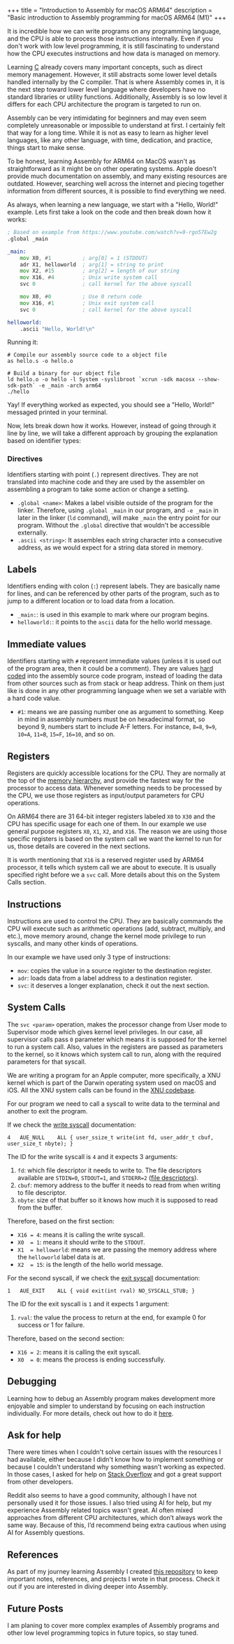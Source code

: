 +++
title = "Introduction to Assembly for macOS ARM64"
description = "Basic introduction to Assembly programming for macOS ARM64 (M1)"
+++

It is incredible how we can write programs on any programming language, and the CPU is able to process those
instructions internally. Even if you don't work with low level programming, it is still fascinating to understand how
the CPU executes instructions and how data is managed on memory.

Learning [C][c_lang] already covers many important concepts, such as direct memory management. However, it still
abstracts some lower level details handled internally by the C compiler. That is where Assembly comes in, it is the next
step toward lower level language where developers have no standard libraries or utility functions. Additionally,
Assembly is so low level it differs for each CPU architecture the program is targeted to run on.

Assembly can be very intimidating for beginners and may even seem completely unreasonable or impossible to understand at
first. I certainly felt that way for a long time. While it is not as easy to learn as higher level languages, like any
other language, with time, dedication, and practice, things start to make sense.

To be honest, learning Assembly for ARM64 on MacOS wasn't as straightforward as it might be on other operating systems.
Apple doesn't provide much documentation on assembly, and many existing resources are outdated. However, searching well
across the internet and piecing together information from different sources, it is possible to find everything we need.

As always, when learning a new language, we start with a "Hello, World!" example. Lets first take a look on the code and
then break down how it works:

```asm
; Based on example from https://www.youtube.com/watch?v=9-rgo57Ew2g
.global _main

_main:
    mov X0, #1          ; arg[0] = 1 (STDOUT)
    adr X1, helloworld  ; arg[1] = string to print
    mov X2, #15         ; arg[2] = length of our string
    mov X16, #4         ; Unix write system call
    svc 0               ; call kernel for the above syscall

    mov X0, #0          ; Use 0 return code
    mov X16, #1         ; Unix exit system call
    svc 0               ; call kernel for the above syscall

helloworld:
    .ascii "Hello, World!\n"
```

Running it:

```shell
# Compile our assembly source code to a object file
as hello.s -o hello.o

# Build a binary for our object file
ld hello.o -o hello -l System -syslibroot `xcrun -sdk macosx --show-sdk-path` -e _main -arch arm64
./hello
```

Yay! If everything worked as expected, you should see a "Hello, World!" messaged printed in your terminal.

Now, lets break down how it works. However, instead of going through it line by line, we will take a different approach by grouping the
explanation based on identifier types:

### Directives

Identifiers starting with point (`.`) represent directives. They are not translated into machine code and they are used
by the assembler on assembling a program to take some action or change a setting.

- `.global <name>`: Makes a label visible outside of the program for the linker. Therefore, using `.global _main` in our
  program, and `-e _main` in later in the linker (`ld` command), will make `_main` the entry point for our program.
  Without the `.global` directive that wouldn't be accessible externally.
- `.ascii <string>`: It assembles each string character into a consecutive address, as we would expect for a string data
  stored in memory.

## Labels

Identifiers ending with colon (`:`) represent labels. They are basically name for lines, and can be referenced by other
parts of the program, such as to jump to a different location or to load data from a location.

- `_main:`: is used in this example to mark where our program begins.
- `helloworld:`: it points to the `ascii` data for the hello world message.

## Immediate values

Identifiers starting with `#` represent immediate values (unless it is used out of the program area, then it could be a
comment). They are values [hard coded][hard_coding] into the assembly source code program, instead of loading the data
from other sources such as from stack or heap address. Think on them just like is done in any other programming language
when we set a variable with a hard code value.

- `#1`: means we are passing number one as argument to something. Keep in mind in assembly numbers must be on
  hexadecimal format, so beyond 9, numbers start to include A-F letters. For instance, `8=8`, `9=9`, `10=A`, `11=B`, `15=F`,
  `16=10`, and so on.

## Registers

Registers are quickly accessible locations for the CPU. They are normally at the top of the [memory hierarchy][memory_hierarchy], and
provide the fastest way for the processor to access data. Whenever something needs to be processed by the CPU, we use
those registers as input/output parameters for CPU operations.

On ARM64 there are 31 64-bit integer registers labeled `X0` to `X30` and the CPU has specific usage for each one of
them. In our example we use general purpose registers `X0`, `X1`, `X2`, and `X16`. The reason we are using those
specific registers is based on the system call we want the kernel to run for us, those details are covered in the next
sections.

It is worth mentioning that `X16` is a reserved register used by ARM64 processor, it tells which system call we are about to
execute. It is usually specified right before we a `svc` call. More details about this on the System Calls section.

## Instructions

Instructions are used to control the CPU. They are basically commands the CPU will execute such as arithmetic operations
(add, subtract, multiply, and etc.), move memory around, change the kernel mode privilege to run syscalls, and many
other kinds of operations.

In our example we have used only 3 type of instructions:

- `mov`: copies the value in a source register to the destination register.
- `adr`: loads data from a label address to a destination register.
- `svc`: it deserves a longer explanation, check it out the next section.

## System Calls

The `svc <param>` operation, makes the processor change from User mode to Supervisor mode which gives kernel level
privileges. In our case, all supervisor calls pass `0` parameter which means it is supposed for the kernel to run a
system call. Also, values in the registers are passed as parameters to the kernel, so it knows which system call to run,
along with the required parameters for that syscall.

We are writing a program for an Apple computer, more specifically, a XNU kernel which is part of the Darwin
operating system used on macOS and iOS. All the XNU system calls can be found in the [XNU codebase][xnu_syscalls].

For our program we need to call a syscall to write data to the terminal and another to exit the program.

If we check the [write syscall][write_syscall] documentation:

```
4	AUE_NULL	ALL	{ user_ssize_t write(int fd, user_addr_t cbuf, user_size_t nbyte); }
```

The ID for the write syscall is `4` and it expects 3 arguments:

1. `fd`: which file descriptor it needs to write to. The file descriptors available are `STDIN=0`, `STDOUT=1`, and `STDERR=2` ([file descriptors][file_descriptors]).
2. `cbuf`: memory address to the buffer it needs to read from when writing to file descriptor.
3. `nbyte`: size of that buffer so it knows how much it is supposed to read from the buffer.

Therefore, based on the first section:

- `X16 = 4`: means it is calling the write syscall.
- `X0  = 1`: means it should write to the `STDOUT`.
- `X1  = helloworld`: means we are passing the memory address where the `helloworld` label data is at.
- `X2  = 15`: is the length of the hello world message.

For the second syscall, if we check the [exit syscall][exit_syscall] documentation:

```
1	AUE_EXIT	ALL	{ void exit(int rval) NO_SYSCALL_STUB; }
```

The ID for the exit syscall is `1` and it expects 1 argument:

1. `rval`: the value the process to return at the end, for example 0 for success or 1 for failure.

Therefore, based on the second section:

- `X16 = 2`: means it is calling the exit syscall.
- `X0  = 0`: means the process is ending successfully.

## Debugging

Learning how to debug an Assembly program makes development more enjoyable and simpler to understand by focusing on each
instruction individually. For more details, check out how to do it [here][debug].

## Ask for help

There were times when I couldn't solve certain issues with the resources I had available, either because I didn't know how to implement something or because I couldn't understand why something wasn't working as expected. In those cases, I asked for help on [Stack Overflow][stack_overflow] and got a great support from other developers.

Reddit also seems to have a good community, although I have not personally used it for those issues. I also tried using AI for help, but my experience Assembly related topics wasn't great. AI often mixed approaches from different CPU architectures, which don’t always work the same way. Because of this, I’d recommend being extra cautious when using AI for Assembly questions.

## References

As part of my journey learning Assembly I created [this repository][learning_assembly_arm64_apple] to keep important notes, references, and projects I wrote in that process. Check it out if you are interested in diving deeper into Assembly.

## Future Posts

I am planing to cover more complex examples of Assembly programs and other low level programming topics in future
topics, so stay tuned.

[c_lang]: https://en.wikipedia.org/wiki/C_(programming_language)
[lldb_debugger_video]: https://www.youtube.com/watch?v=v_C1cvo1biI
[debug]: https://github.com/maxclaus/learning-assembly-arm64-apple/blob/main/DEBUGGING.md
[memory_hierarchy]: https://en.wikipedia.org/wiki/Memory_hierarchy
[hard_coding]: https://en.wikipedia.org/wiki/Hard_coding
[xnu_syscalls]: https://github.com/apple-oss-distributions/xnu/blob/main/bsd/kern/syscalls.master
[file_descriptors]: https://pubs.opengroup.org/onlinepubs/9799919799/functions/stdin.html
[write_syscall]: https://github.com/apple-oss-distributions/xnu/blob/8d741a5de7ff4191bf97d57b9f54c2f6d4a15585/bsd/kern/syscalls.master#L49
[exit_syscall]: https://github.com/apple-oss-distributions/xnu/blob/8d741a5de7ff4191bf97d57b9f54c2f6d4a15585/bsd/kern/syscalls.master#L46
[stack_overflow]: https://stackoverflow.com/
[learning_assembly_arm64_apple]: https://github.com/maxclaus/learning-assembly-arm64-apple/
